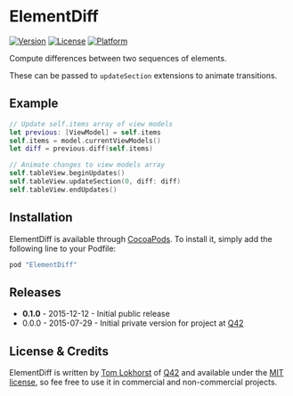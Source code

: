 # ElementDiff

[![Version](https://img.shields.io/cocoapods/v/ElementDiff.svg?style=flat)](http://cocoapods.org/pods/ElementDiff)
[![License](https://img.shields.io/cocoapods/l/ElementDiff.svg?style=flat)](http://cocoapods.org/pods/ElementDiff)
[![Platform](https://img.shields.io/cocoapods/p/ElementDiff.svg?style=flat)](http://cocoapods.org/pods/ElementDiff)

Compute differences between two sequences of elements.

These can be passed to `updateSection` extensions to animate transitions.

## Example

```swift
// Update self.items array of view models
let previous: [ViewModel] = self.items
self.items = model.currentViewModels()
let diff = previous.diff(self.items)

// Animate changes to view models array
self.tableView.beginUpdates()
self.tableView.updateSection(0, diff: diff)
self.tableView.endUpdates()
```

## Installation

ElementDiff is available through [CocoaPods](http://cocoapods.org). To install
it, simply add the following line to your Podfile:

```ruby
pod "ElementDiff"
```

Releases
--------

 - **0.1.0** - 2015-12-12 - Initial public release
 - 0.0.0 - 2015-07-29 - Initial private version for project at [Q42](http://q42.com)

## License & Credits

ElementDiff is written by [Tom Lokhorst](https://twitter.com/tomlokhorst) of [Q42](https://q42.com) and available under the [MIT license](https://github.com/Q42/ElementDiff/blob/master/LICENSE), so fee free to use it in commercial and non-commercial projects.
